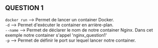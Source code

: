 ## QUESTION 1 ##

`docker run` --> Permet de lancer un container Docker.  
`-d` --> Permet d'exécuter le container en arrière-plan.  
`--name` --> Permet de déclarer le nom de notre container Nginx. Dans cet exemple notre container s'appel 'nginx_question1'  
`-p` --> Permet de définir le port sur lequel lancer notre container.